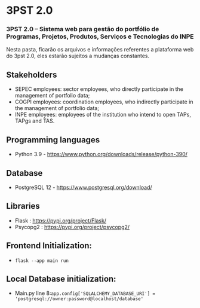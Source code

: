 
# 3PST 2.0
### 3PST 2.0 – Sistema web para gestão do portfólio de Programas, Projetos, Produtos, Serviços e Tecnologias do INPE 

Nesta pasta, ficarão os arquivos e informações referentes a plataforma web do 3pst 2.0, eles estarão sujeitos a mudanças constantes.


## Stakeholders
- SEPEC employees: sector employees, who directly participate in the management of portfolio data;
- COGPI employees: coordination employees, who indirectly participate in the management of portfolio data;
- INPE employees: employees of the institution who intend to open TAPs, TAPgs and TAS.

## Programming languages
- Python 3.9 - https://www.python.org/downloads/release/python-390/

## Database
- PostgreSQL 12 - https://www.postgresql.org/download/


## Libraries
- Flask : https://pypi.org/project/Flask/
- Psycopg2 : https://pypi.org/project/psycopg2/


## Frontend Initialization:
- ``flask --app main run``

## Local Database initialization:  
- Main.py line 8:``app.config['SQLALCHEMY_DATABASE_URI'] = 'postgresql://owner:password@localhost/database'``

